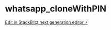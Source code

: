 # whatsapp_cloneWithPIN

[Edit in StackBlitz next generation editor ⚡️](https://stackblitz.com/~/github.com/dinxfad/whatsapp_cloneWithPIN)
